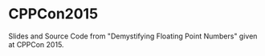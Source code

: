 # CPPCon2015
Slides and Source Code from "Demystifying Floating Point Numbers" given at CPPCon 2015.
